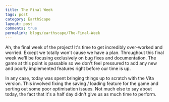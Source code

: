 ```yaml
---
title: The Final Week
tags: post
category: EarthScape
layout: post
comments: true
permalink: blogs/earthscape/The-Final-Week
---
```


Ah, the final week of the project! It's time to get incredibly over-worked and worried. Except we totally won't cause we have a plan. Throughout this final week we'll be focusing exclusively on bug fixes and documentation. The game at this point is passable so we don't feel pressured to add any new and poorly implemented features right before our time is up. 

In any case, today was spent bringing things up to scratch with the Vita version. This involved fixing the saving / loading feature for the game and sorting out some poor optimisation issues. Not much else to say about today, the fact that it's a half day didn't give us as much time to perform.
